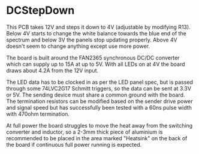 # DCStepDown
This PCB takes 12V and steps it down to 4V (adjustable by modifying R13). Below 4V starts to change the white balance towards the blue end of the spectrum and below 3V the panels stop updating properly. Above 4V doesn't seem to change anything except use more power.

The board is built around the FAN2365 synchronous DC/DC converter which can supply up to 15A at up to 5V. With all LEDs on at 4V the board draws about 4.2A from the 12V input.

The LED data has to be clocked in as per the LED panel spec, but is passed through some 74LVC2G17 Schmitt triggers, so the data can be sent at 3.3V or 5V. The sending device must share a common ground with the board. The termination resistors can be modified based on the sender drive power and signal speed but has successfully been tested with a 60ns pulse width with 470ohm termination.

At full power the board struggles to move the heat away from the switching converter and inductor, so a 2-3mm thick piece of aluminium is recommended to be placed in the area marked "Heatsink" on the back of the board if continuous full power running is expected.
